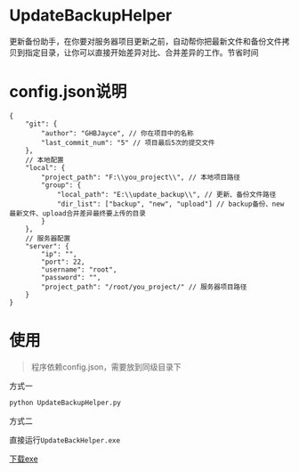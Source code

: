 # UpdateBackupHelper

更新备份助手，在你要对服务器项目更新之前，自动帮你把最新文件和备份文件拷贝到指定目录，让你可以直接开始差异对比、合并差异的工作。节省时间


# config.json说明
```
{
    "git": {
        "author": "GHBJayce", // 你在项目中的名称
        "last_commit_num": "5" // 项目最后5次的提交文件
    },
    // 本地配置
    "local": {
        "project_path": "F:\\you_project\\", // 本地项目路径
        "group": {
            "local_path": "E:\\update_backup\\", // 更新、备份文件路径
            "dir_list": ["backup", "new", "upload"] // backup备份、new最新文件、upload合并差异最终要上传的目录
        }
    },
    // 服务器配置
    "server": {
        "ip": "",
        "port": 22,
        "username": "root",
        "password": "",
        "project_path": "/root/you_project/" // 服务器项目路径
    }
}
```

# 使用

> 程序依赖config.json，需要放到同级目录下

方式一
```python
python UpdateBackupHelper.py
```

方式二

直接运行`UpdateBackHelper.exe`

[下载exe](https://github.com/GHBJayce/python_tool/releases/download/1.0.0/UpdateBackupHelper.exe)

